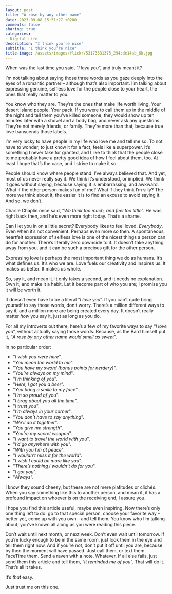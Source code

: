 ```yaml
---
layout: post
title: "A rose by any other name"
date: 2023-09-08 15:51:27 +0200
comments: false
sharing: true
categories:
- Digital Life
description: "I think you’re nice"
subtitle: "I think you’re nice"
title-image: /assets/images/flickr/53173331375_294cde14ab_6k.jpg
---
```


When was the last time you said, “*I love you*”, and truly meant it?

I’m not talking about saying those three words as you gaze deeply into the eyes of a romantic partner – although that’s also important. I’m talking about expressing genuine, selfless love for the people close to your heart, the ones that really matter to you.

You know who they are. They’re the ones that make life worth living. Your desert island people. Your pack. If you were to call them up in the middle of the night and tell them you’ve killed someone, they would show up ten minutes later with a shovel and a body bag, and never ask any questions. They’re not merely friends, or family. They’re more than that, because true love transcends those labels. 

I’m very lucky to have people in my life who love me and tell me so. To not have to wonder, to just know it for a fact, feels like a superpower. It’s something I never take for granted, and I like to think that the people close to me probably have a pretty good idea of how I feel about them, too. At least I hope that’s the case, and I strive to make it so.

People should know where people stand. I’ve always believed that. And yet, most of us never really say it. We think it’s understood, or implied. We think it goes without saying, because saying it is embarrassing, and awkward. What if the other person makes fun of me? What if they think I’m silly? The more we think about it, the easier it is to find an excuse to avoid saying it. And so, we don’t.

Charlie Chaplin once said, “*We think too much, and feel too little*”. He was right back then, and he’s even more right today. That’s a shame.

Can I let you in on a little secret? Everybody likes to feel loved. *Everybody*. Even when it’s not convenient. Perhaps even more so then. A spontaneous, heartfelt expression of selfless love is one of the nicest things a person can do for another. There’s literally zero downside to it. It doesn’t take anything away from you, and it can be such a precious gift for the other person.

Expressing love is perhaps the most important thing we do as humans. It’s what defines us. It’s who we are. Love fuels our creativity and inspires us. It makes us better. It makes us whole.

So, say it, and mean it. It only takes a second, and it needs no explanation. Own it, and make it a habit. Let it become part of who you are; I promise you it will be worth it.

It doesn’t even have to be a literal “*I love you*”. If you can’t quite bring yourself to say those words, don’t worry. There’s a million different ways to say it, and a million more are being created every day. It doesn’t really matter *how* you say it, just as long as you do.

For all my introverts out there, here’s a few of my favorite ways to say “*I love you*”, without actually saying those words. Because, as the Bard himself put it, “*A rose by any other name would smell as sweet*”.
 
In no particular order:

- "*I wish you were here*".
- "*You mean the world to me*".
- "*You have my sword (bonus points for nerdery)*".
- "*You’re always on my mind*".
- "*I’m thinking of you*".
- "*Here, I got you a beer*".
- "*You bring a smile to my face*".
- "*I’m so proud of you*".
- "*I brag about you all the time*".
- "*I trust you*".
- "*I’m always in your corner*".
- "*You don’t have to say anything*".
- "*We’ll do it together*".
- "*You give me strength*".
- "*You’re my secret weapon*".
- "*I want to travel the world with you*".
- "*I’d go anywhere with you*".
- "*With you I’m at peace*".
- "*I wouldn’t miss it for the world*".
- "*I wish I could be more like you*".
- "*There’s nothing I wouldn’t do for you*".
- "*I got you*".
- "*Always*".

I know they sound cheesy, but these are not mere platitudes or clichés. When you say something like this to another person, and mean it, it has a profound impact on whoever is on the receiving end, I assure you.

I hope you find this article useful, maybe even inspiring. Now there’s only one thing left to do: go to that special person, choose your favorite way – better yet, come up with you own – and tell them. You know who I’m talking about; you’ve known all along as you were reading this piece.

Don’t wait until next month, or next week. Don’t even wait until tomorrow. If you’re lucky enough to be in the same room, just look them in the eye and tell them right now. And if you’re not, don’t put it off until you are, because by then the moment will have passed. Just call them, or text them. FaceTime them. Send a raven with a note. Whatever. If all else fails, just send them this article and tell them, “*It reminded me of you*”. That will do it. That’s all it takes.

It’s *that* easy.

Just trust me on this one.